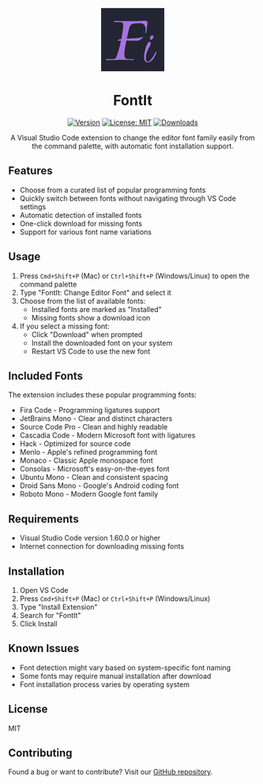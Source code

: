 <div align="center">
   <img src="images/icon.png" alt="FontIt Logo" width="128" height="128">
  
   <h1>FontIt</h1>

[![Version](https://img.shields.io/visual-studio-marketplace/v/najmiter.fontit?color=blue&label=VS%20Code)](https://marketplace.visualstudio.com/items?itemName=najmiter.fontit)
[![License: MIT](https://img.shields.io/badge/License-MIT-yellow.svg)](https://opensource.org/licenses/MIT)
[![Downloads](https://img.shields.io/visual-studio-marketplace/d/najmiter.fontit)](https://marketplace.visualstudio.com/items?itemName=najmiter.fontit)

A Visual Studio Code extension to change the editor font family easily from the command palette, with automatic font installation support.

</div>

## Features

- Choose from a curated list of popular programming fonts
- Quickly switch between fonts without navigating through VS Code settings
- Automatic detection of installed fonts
- One-click download for missing fonts
- Support for various font name variations

## Usage

1. Press `Cmd+Shift+P` (Mac) or `Ctrl+Shift+P` (Windows/Linux) to open the command palette
2. Type "FontIt: Change Editor Font" and select it
3. Choose from the list of available fonts:
   - Installed fonts are marked as "Installed"
   - Missing fonts show a download icon
4. If you select a missing font:
   - Click "Download" when prompted
   - Install the downloaded font on your system
   - Restart VS Code to use the new font

## Included Fonts

The extension includes these popular programming fonts:

- Fira Code - Programming ligatures support
- JetBrains Mono - Clear and distinct characters
- Source Code Pro - Clean and highly readable
- Cascadia Code - Modern Microsoft font with ligatures
- Hack - Optimized for source code
- Menlo - Apple's refined programming font
- Monaco - Classic Apple monospace font
- Consolas - Microsoft's easy-on-the-eyes font
- Ubuntu Mono - Clean and consistent spacing
- Droid Sans Mono - Google's Android coding font
- Roboto Mono - Modern Google font family

## Requirements

- Visual Studio Code version 1.60.0 or higher
- Internet connection for downloading missing fonts

## Installation

1. Open VS Code
2. Press `Cmd+Shift+P` (Mac) or `Ctrl+Shift+P` (Windows/Linux)
3. Type "Install Extension"
4. Search for "FontIt"
5. Click Install

## Known Issues

- Font detection might vary based on system-specific font naming
- Some fonts may require manual installation after download
- Font installation process varies by operating system

## License

MIT

## Contributing

Found a bug or want to contribute? Visit our [GitHub repository](https://github.com/najmiter/fontit).
